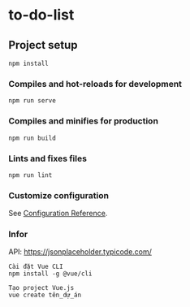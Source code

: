 # to-do-list

## Project setup
```
npm install
```

### Compiles and hot-reloads for development
```
npm run serve
```

### Compiles and minifies for production
```
npm run build
```

### Lints and fixes files
```
npm run lint
```

### Customize configuration
See [Configuration Reference](https://cli.vuejs.org/config/).
### Infor
API: https://jsonplaceholder.typicode.com/

```
Cài đặt Vue CLI
npm install -g @vue/cli
```
```
Tạo project Vue.js
vue create tên_dự_án
```
